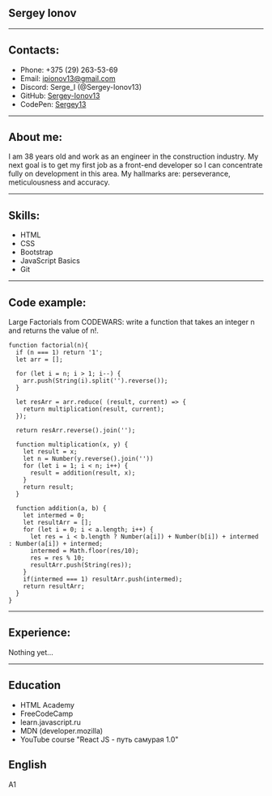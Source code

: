 ## Sergey Ionov
***
## Contacts:
* Phone: +375 (29) 263-53-69
* Email: ipionov13@gmail.com
* Discord: Serge_I (@Sergey-Ionov13)
* GitHub: [Sergey-Ionov13](https://github.com/Sergey-Ionov13)
* CodePen: [Sergey13](https://codepen.io/Sergey13/pens/public)
***
## About me:
I am 38 years old and work as an engineer in the construction industry. My next goal is to get my first job as a front-end developer so I can concentrate fully on development in this area. My hallmarks are: perseverance, meticulousness and accuracy.
***
## Skills:
* HTML
* CSS
* Bootstrap
* JavaScript Basics
* Git
***
## Code example:
Large Factorials from CODEWARS: write a function that takes an integer n and returns the value of n!.
```
function factorial(n){
  if (n === 1) return '1';
  let arr = [];

  for (let i = n; i > 1; i--) {
    arr.push(String(i).split('').reverse());
  }

  let resArr = arr.reduce( (result, current) => {
    return multiplication(result, current);
  });

  return resArr.reverse().join('');

  function multiplication(x, y) {
    let result = x;
    let n = Number(y.reverse().join(''))
    for (let i = 1; i < n; i++) {
      result = addition(result, x);
    }
    return result;
  }

  function addition(a, b) {
    let intermed = 0;
    let resultArr = [];
    for (let i = 0; i < a.length; i++) {
      let res = i < b.length ? Number(a[i]) + Number(b[i]) + intermed : Number(a[i]) + intermed;
      intermed = Math.floor(res/10);
      res = res % 10;
      resultArr.push(String(res));
    }
    if(intermed === 1) resultArr.push(intermed);
    return resultArr;
  }
}
```
***
## Experience:
Nothing yet…
***
## Education
* HTML Academy
* FreeCodeCamp
* learn.javascript.ru
* MDN (developer.mozilla)
* YouTube course "React JS - путь самурая 1.0"
## English
A1